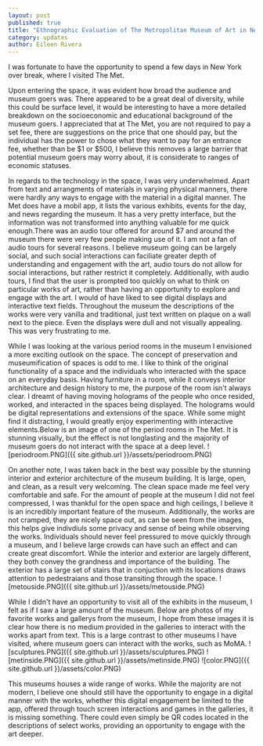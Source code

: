```yaml
---
layout: post
published: true
title: "Ethnographic Evaluation of The Metropolitan Museum of Art in New York "
category: updates
author: Eileen Rivera
---
```


I was fortunate to have the opportunity to spend a few days in New York over break, where I visited The Met.

Upon entering the space, it was evident how broad the audience and museum goers was. There appeared to be a great deal of diversity, while this could be surface level, it would be interesting to have a more detailed breakdown on the socioeconomic and educational background of the museum goers. I appreciated that at The Met, you are not required to pay a set fee, there are suggestions on the price that one should pay, but the individual has the power to chose what they want to pay for an entrance fee, whether than be $1 or $500, I believe this removes a large barrier that potential museum goers may worry about, it is considerate to ranges of economic statuses. 

In regards to the technology in the space, I was very underwhelmed. Apart from text and arrangments of materials in varying physical manners, there were hardly any ways to engage with the material in a digital manner. The Met does have a mobil app, it lists the various exhibits, events for the day, and news regarding the museum. It has a very pretty interface, but the information was not transformed into anything valuable for me quick enough.There was an audio tour offered for around $7 and around the museum there were very few people making use of it. I am not a fan of audio tours for several reasons. I believe museum going can be largely social, and such social interactions can faciliate greater depth of understanding and engagement with the art, audio tours do not allow for social interactions, but rather restrict it completely. Additionally, with audio tours, I find that the user is prompted too quickly on what to think on particular works of art, rather than having an opportunity to explore and engage with the art. I would of have liked to see digital displays and interactive text fields. Throughout the museum the descriptions of the works were very vanilla and traditional, just text written on plaque on a wall next to the piece. Even the displays were dull and not visually appealing. This was very frustrating to me. 

While I was looking at the various period rooms in the museum I envisioned a more exciting outlook on the space. The concept of preservation and museumification of spaces is odd to me. I like to think of the original functionality of a space and the individuals who interacted with the space on an everyday basis. Having furniture in a room, while it conveys interior architecture and design history to me, the purpose of the room isn't always clear. I dreamt of having moving holograms of the people who once resided, worked, and interacted in the spaces being displayed. The holograms would be digital representations and extensions of the space. While some might find it distracting, I would greatly enjoy experimenting with interactive elements.Below is an image of one of the period rooms in The Met. It is stunning visually, but the effect is not longlasting and the majority of museum goers do not interact with the space at a deep level. 
![periodroom.PNG]({{ site.github.url }}/assets/periodroom.PNG)

On another note, I was taken back in the best way possible by the stunning interior and exterior architecture of the museum building. It is large, open, and clean, as a result very welcoming. The clean space made me feel very comfortable and safe. For the amount of people at the museum I did not feel compressed, I was thankful for the open space and high ceilings, I believe it is an incredibly important feature of the museum. Additionally, the works are not cramped, they are nicely space out, as can be seen from the images, this helps give indivdiuls some privacy and sense of being while observing the works. Individuals should never feel pressured to move quickly through a museum, and I believe large crowds can have such an effect and can create great discomfort. While the interior and exterior are largely different, they both convey the grandness and importance of the building. The exterior has a large set of stairs that in conjuction with its locations draws attention to pedestraians and those transiting through the space. 
![metouside.PNG]({{ site.github.url }}/assets/metouside.PNG)


While I didn't have an opportunity to visit all of the exhibits in the museum, I felt as if I saw a large amount of the museum. Below are photos of my favorite works and gallerys from the museum, I hope from these images it is clear how there is no medium provided in the galleries to interact with the works apart from text. This is a large contrast to other museums I have visited, where museum goers can interact with the works, such as MoMA. 
![sculptures.PNG]({{ site.github.url }}/assets/sculptures.PNG)
![metinside.PNG]({{ site.github.url }}/assets/metinside.PNG)
![color.PNG]({{ site.github.url }}/assets/color.PNG)

This museums houses a wide range of works. While the majority are not modern, I believe one should still have the opportunity to engage in a digital manner with the works, whether this digital engagement be limited to the app, offered through touch screen interactions and games in the galleries, it is missing something. There could even simply be QR codes located in the descriptions of select works, providing an opportunity to engage with the art deeper. 


